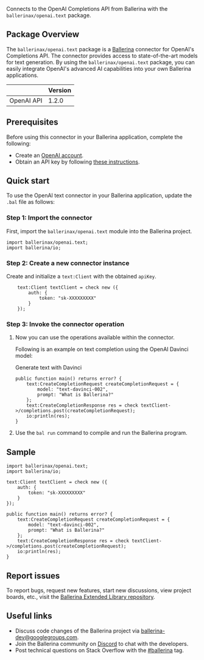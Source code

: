 Connects to the OpenAI Completions API from Ballerina with the `ballerinax/openai.text` package.

## Package Overview
The `ballerinax/openai.text` package is a [Ballerina](https://ballerina.io/) connector for OpenAI's Completions API. The connector provides access to state-of-the-art models for text generation. By using the `ballerinax/openai.text` package, you can easily integrate OpenAI's advanced AI capabilities into your own Ballerina applications.

|                             | Version         |
|-----------------------------|-----------------|
| OpenAI API                  | 1.2.0           |

## Prerequisites

Before using this connector in your Ballerina application, complete the following:

* Create an [OpenAI account](https://beta.openai.com/signup/).
* Obtain an API key by following [these instructions](https://platform.openai.com/docs/api-reference/authentication).

## Quick start

To use the OpenAI text connector in your Ballerina application, update the `.bal` file as follows:

### Step 1: Import the connector
First, import the `ballerinax/openai.text` module into the Ballerina project.

```ballerina
import ballerinax/openai.text;
import ballerina/io;
```

### Step 2: Create a new connector instance
Create and initialize a `text:Client` with the obtained `apiKey`.
```ballerina
    text:Client textClient = check new ({
        auth: {
            token: "sk-XXXXXXXXX"
        }
    });
```

### Step 3: Invoke the connector operation
1. Now you can use the operations available within the connector.

    Following is an example on text completion using the OpenAI Davinci model:

    Generate text with Davinci

    ```ballerina
    public function main() returns error? {
        text:CreateCompletionRequest createCompletionRequest = {
            model: "text-davinci-002",
            prompt: "What is Ballerina?"
        };
        text:CreateCompletionResponse res = check textClient->/completions.post(createCompletionRequest);
        io:println(res);
    }
    ``` 
2. Use the `bal run` command to compile and run the Ballerina program.

## Sample

```ballerina
import ballerinax/openai.text;
import ballerina/io;

text:Client textClient = check new ({
    auth: {
        token: "sk-XXXXXXXXX"
    }
});

public function main() returns error? {
    text:CreateCompletionRequest createCompletionRequest = {
        model: "text-davinci-002",
        prompt: "What is Ballerina?"
    };
    text:CreateCompletionResponse res = check textClient->/completions.post(createCompletionRequest);
    io:println(res);
}
```

## Report issues
To report bugs, request new features, start new discussions, view project boards, etc., visit the [Ballerina Extended Library repository](https://github.com/ballerina-platform/ballerina-extended-library).

## Useful links
- Discuss code changes of the Ballerina project via [ballerina-dev@googlegroups.com](mailto:ballerina-dev@googlegroups.com).
- Join the Ballerina community on [Discord](https://discord.gg/ballerinalang) to chat with the developers.
- Post technical questions on Stack Overflow with the [#ballerina](https://stackoverflow.com/questions/tagged/ballerina) tag.

